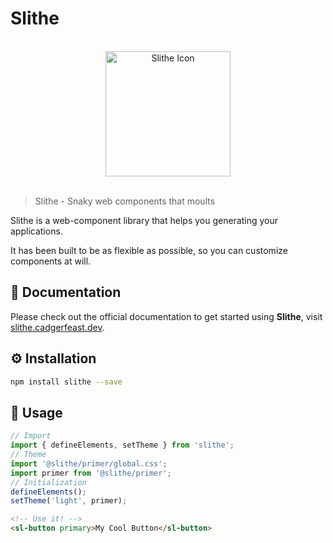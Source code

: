 # Slithe

<p align="center"><br/><img width="200" src="https://slithe.cadgerfeast.dev/favicon.svg" alt="Slithe Icon"/><br/><br/></p>

> Slithe - Snaky web components that moults

Slithe is a web-component library that helps you generating your applications.

It has been built to be as flexible as possible, so you can customize components at will.

## 📄 Documentation

Please check out the official documentation to get started using **Slithe**, visit [slithe.cadgerfeast.dev](https://slithe.cadgerfeast.dev).

## ⚙️ Installation

``` bash
npm install slithe --save
```

## 🚀 Usage

``` typescript
// Import
import { defineElements, setTheme } from 'slithe';
// Theme
import '@slithe/primer/global.css';
import primer from '@slithe/primer';
// Initialization
defineElements();
setTheme('light', primer);
```

``` html
<!-- Use it! -->
<sl-button primary>My Cool Button</sl-button>
```
